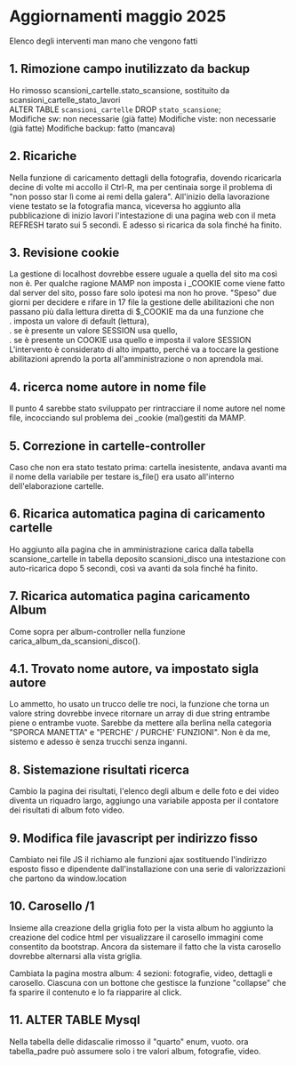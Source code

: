 # Aggiornamenti maggio 2025

Elenco degli interventi man mano che vengono fatti

## 1. Rimozione campo inutilizzato da backup

Ho rimosso scansioni_cartelle.stato_scansione, sostituito da scansioni_cartelle_stato_lavori  
ALTER TABLE `scansioni_cartelle` DROP `stato_scansione`;  
Modifiche sw: non necessarie (già fatte)
Modifiche viste: non necessarie (già fatte)
Modifiche backup: fatto (mancava)

## 2. Ricariche

Nella funzione di caricamento dettagli della fotografia, dovendo
ricaricarla decine di volte mi accollo il Ctrl-R, ma per centinaia
sorge il problema di "non posso star lì come ai remi della galera".
All'inizio della lavorazione viene testato se la fotografia manca,
viceversa ho aggiunto alla pubblicazione di inizio lavori
l'intestazione di una pagina web con il meta REFRESH tarato sui 5 secondi.
E adesso si ricarica da sola finché ha finito.

## 3. Revisione cookie

La gestione di localhost dovrebbe essere uguale a quella del sito
ma così non è. Per qualche ragione MAMP non imposta i _COOKIE come
viene fatto dal server del sito, posso fare solo ipotesi ma non ho
prove. "Speso" due giorni per decidere e rifare in 17 file la gestione
delle abilitazioni che non passano più dalla lettura diretta di $_COOKIE
ma da una funzione che  
. imposta un valore di default (lettura),  
. se è presente un valore SESSION usa quello,  
. se è presente un COOKIE usa quello e imposta il valore SESSION  
L'intervento è considerato di alto impatto, perché va a toccare
la gestione abilitazioni aprendo la porta all'amministrazione o non aprendola mai.

## 4. ricerca nome autore in nome file

Il punto 4 sarebbe stato sviluppato per rintracciare il nome autore nel nome file,
incocciando sul problema dei _cookie (mal)gestiti da MAMP.  

## 5. Correzione in cartelle-controller

Caso che non era stato testato prima: cartella inesistente, andava avanti
ma il nome della variabile per testare is_file() era usato all'interno
dell'elaborazione cartelle.

## 6. Ricarica automatica pagina di caricamento cartelle

Ho aggiunto alla pagina che in amministrazione carica dalla tabella
scansione_cartelle in tabella deposito scansioni_disco una intestazione
con auto-ricarica dopo 5 secondi, così va avanti da sola finché ha finito.

## 7. Ricarica automatica pagina caricamento Album

Come sopra per album-controller nella funzione carica_album_da_scansioni_disco().

## 4.1. Trovato nome autore, va impostato sigla autore

Lo ammetto, ho usato un trucco delle tre noci, la funzione che torna un valore
string dovrebbe invece ritornare un array di due string entrambe piene
o entrambe vuote. Sarebbe da mettere alla berlina nella categoria "SPORCA MANETTA"
e "PERCHE' / PURCHE' FUNZIONI".
Non è da me, sistemo e adesso è senza trucchi senza inganni.

## 8. Sistemazione risultati ricerca

Cambio la pagina dei risultati, l'elenco degli album e delle foto
e dei video diventa un riquadro largo, aggiungo una variabile
apposta per il contatore dei risultati di album foto video.

## 9. Modifica file javascript per indirizzo fisso

Cambiato nei file JS il richiamo ale funzioni ajax sostituendo
l'indirizzo esposto fisso e dipendente dall'installazione con una
serie di valorizzazioni che partono da window.location

## 10. Carosello /1

Insieme alla creazione della griglia foto per la vista album
ho aggiunto la creazione del codice html per visualizzare il carosello immagini
come consentito da bootstrap. 
Ancora da sistemare il fatto che la vista carosello dovrebbe alternarsi alla vista griglia.

Cambiata la pagina mostra album:
4 sezioni: fotografie, video, dettagli e carosello. Ciascuna con un bottone che gestisce la funzione "collapse" che fa sparire il contenuto e lo fa riapparire al click.

## 11. ALTER TABLE Mysql

Nella tabella delle didascalie rimosso il "quarto" enum, vuoto. ora tabella_padre
può assumere solo i tre valori album, fotografie, video.
